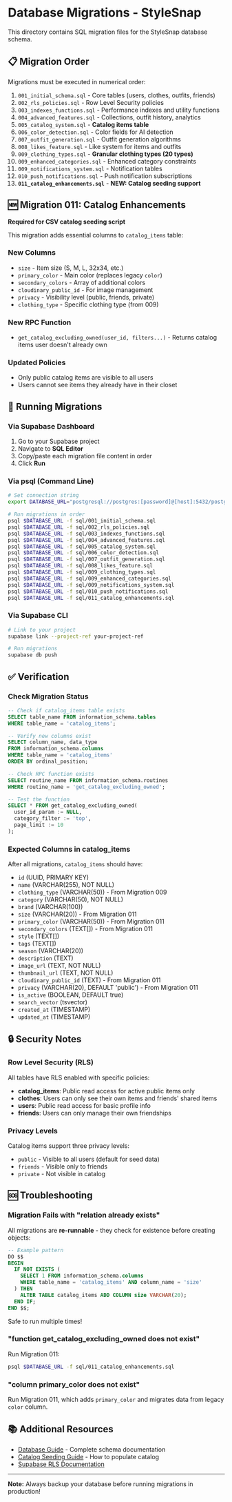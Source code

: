 # Database Migrations - StyleSnap

This directory contains SQL migration files for the StyleSnap database schema.

## 📋 Migration Order

Migrations must be executed in numerical order:

1. `001_initial_schema.sql` - Core tables (users, clothes, outfits, friends)
2. `002_rls_policies.sql` - Row Level Security policies
3. `003_indexes_functions.sql` - Performance indexes and utility functions
4. `004_advanced_features.sql` - Collections, outfit history, analytics
5. `005_catalog_system.sql` - **Catalog items table**
6. `006_color_detection.sql` - Color fields for AI detection
7. `007_outfit_generation.sql` - Outfit generation algorithms
8. `008_likes_feature.sql` - Like system for items and outfits
9. `009_clothing_types.sql` - **Granular clothing types (20 types)**
10. `009_enhanced_categories.sql` - Enhanced category constraints
11. `009_notifications_system.sql` - Notification tables
12. `010_push_notifications.sql` - Push notification subscriptions
13. **`011_catalog_enhancements.sql`** - **NEW: Catalog seeding support**

## 🆕 Migration 011: Catalog Enhancements

**Required for CSV catalog seeding script**

This migration adds essential columns to `catalog_items` table:

### New Columns
- `size` - Item size (S, M, L, 32x34, etc.)
- `primary_color` - Main color (replaces legacy `color`)
- `secondary_colors` - Array of additional colors
- `cloudinary_public_id` - For image management
- `privacy` - Visibility level (public, friends, private)
- `clothing_type` - Specific clothing type (from 009)

### New RPC Function
- `get_catalog_excluding_owned(user_id, filters...)` - Returns catalog items user doesn't already own

### Updated Policies
- Only public catalog items are visible to all users
- Users cannot see items they already have in their closet

## 🚀 Running Migrations

### Via Supabase Dashboard

1. Go to your Supabase project
2. Navigate to **SQL Editor**
3. Copy/paste each migration file content in order
4. Click **Run**

### Via psql (Command Line)

```bash
# Set connection string
export DATABASE_URL="postgresql://postgres:[password]@[host]:5432/postgres"

# Run migrations in order
psql $DATABASE_URL -f sql/001_initial_schema.sql
psql $DATABASE_URL -f sql/002_rls_policies.sql
psql $DATABASE_URL -f sql/003_indexes_functions.sql
psql $DATABASE_URL -f sql/004_advanced_features.sql
psql $DATABASE_URL -f sql/005_catalog_system.sql
psql $DATABASE_URL -f sql/006_color_detection.sql
psql $DATABASE_URL -f sql/007_outfit_generation.sql
psql $DATABASE_URL -f sql/008_likes_feature.sql
psql $DATABASE_URL -f sql/009_clothing_types.sql
psql $DATABASE_URL -f sql/009_enhanced_categories.sql
psql $DATABASE_URL -f sql/009_notifications_system.sql
psql $DATABASE_URL -f sql/010_push_notifications.sql
psql $DATABASE_URL -f sql/011_catalog_enhancements.sql
```

### Via Supabase CLI

```bash
# Link to your project
supabase link --project-ref your-project-ref

# Run migrations
supabase db push
```

## ✅ Verification

### Check Migration Status

```sql
-- Check if catalog_items table exists
SELECT table_name FROM information_schema.tables 
WHERE table_name = 'catalog_items';

-- Verify new columns exist
SELECT column_name, data_type 
FROM information_schema.columns 
WHERE table_name = 'catalog_items'
ORDER BY ordinal_position;

-- Check RPC function exists
SELECT routine_name FROM information_schema.routines 
WHERE routine_name = 'get_catalog_excluding_owned';

-- Test the function
SELECT * FROM get_catalog_excluding_owned(
  user_id_param := NULL,
  category_filter := 'top',
  page_limit := 10
);
```

### Expected Columns in catalog_items

After all migrations, `catalog_items` should have:

- `id` (UUID, PRIMARY KEY)
- `name` (VARCHAR(255), NOT NULL)
- `clothing_type` (VARCHAR(50)) - From Migration 009
- `category` (VARCHAR(50), NOT NULL)
- `brand` (VARCHAR(100))
- `size` (VARCHAR(20)) - From Migration 011
- `primary_color` (VARCHAR(50)) - From Migration 011
- `secondary_colors` (TEXT[]) - From Migration 011
- `style` (TEXT[])
- `tags` (TEXT[])
- `season` (VARCHAR(20))
- `description` (TEXT)
- `image_url` (TEXT, NOT NULL)
- `thumbnail_url` (TEXT, NOT NULL)
- `cloudinary_public_id` (TEXT) - From Migration 011
- `privacy` (VARCHAR(20), DEFAULT 'public') - From Migration 011
- `is_active` (BOOLEAN, DEFAULT true)
- `search_vector` (tsvector)
- `created_at` (TIMESTAMP)
- `updated_at` (TIMESTAMP)

## 🔒 Security Notes

### Row Level Security (RLS)

All tables have RLS enabled with specific policies:

- **catalog_items**: Public read access for active public items only
- **clothes**: Users can only see their own items and friends' shared items
- **users**: Public read access for basic profile info
- **friends**: Users can only manage their own friendships

### Privacy Levels

Catalog items support three privacy levels:

- `public` - Visible to all users (default for seed data)
- `friends` - Visible only to friends
- `private` - Not visible in catalog

## 🆘 Troubleshooting

### Migration Fails with "relation already exists"

All migrations are **re-runnable** - they check for existence before creating objects:

```sql
-- Example pattern
DO $$ 
BEGIN
  IF NOT EXISTS (
    SELECT 1 FROM information_schema.columns 
    WHERE table_name = 'catalog_items' AND column_name = 'size'
  ) THEN
    ALTER TABLE catalog_items ADD COLUMN size VARCHAR(20);
  END IF;
END $$;
```

Safe to run multiple times!

### "function get_catalog_excluding_owned does not exist"

Run Migration 011:
```bash
psql $DATABASE_URL -f sql/011_catalog_enhancements.sql
```

### "column primary_color does not exist"

Run Migration 011, which adds `primary_color` and migrates data from legacy `color` column.

## 📚 Additional Resources

- [Database Guide](../docs/DATABASE_GUIDE.md) - Complete schema documentation
- [Catalog Seeding Guide](../docs/CATALOG_SEEDING.md) - How to populate catalog
- [Supabase RLS Documentation](https://supabase.com/docs/guides/auth/row-level-security)

---

**Note:** Always backup your database before running migrations in production!
